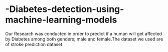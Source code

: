 # -Diabetes-detection-using-machine-learning-models
Our Research was conducted in order to predict if a human will get affected by Diabetes among both genders; male and female.The dataset we used are of stroke prediction dataset.
